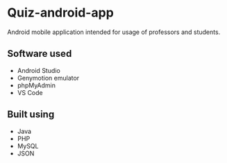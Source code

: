 # Quiz-android-app
Android mobile application intended for usage of professors and students.

## Software used
* Android Studio
* Genymotion emulator
* phpMyAdmin
* VS Code

## Built using
* Java
* PHP
* MySQL
* JSON

